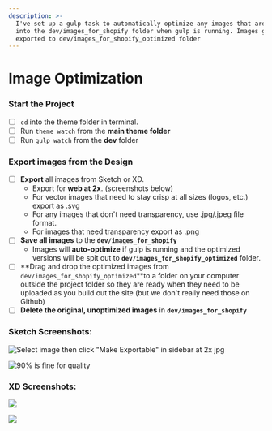 ```yaml
---
description: >-
  I've set up a gulp task to automatically optimize any images that are saved
  into the dev/images_for_shopify folder when gulp is running. Images get
  exported to dev/images_for_shopify_optimized folder
---
```


# Image Optimization

### Start the Project

* [ ] `cd` into the theme folder in terminal.
* [ ] Run `theme watch` from the **main theme folder**
* [ ] Run `gulp watch` from the **dev** folder

### Export images from the Design

* [ ] **Export** all images from Sketch or XD. 
  * Export for **web at 2x**.  \(screenshots below\)
  * For vector images that need to stay crisp at all sizes \(logos, etc.\) export as .svg
  * For any images that don't need transparency, use .jpg/.jpeg file format. 
  * For images that need transparency export as .png
* [ ] **Save all images** to the **`dev/images_for_shopify`** 
  * Images will **auto-optimize** if gulp is running and the optimized versions will be spit out to **`dev/images_for_shopify_optimized`** folder.
* [ ] **Drag and drop the optimized images from `dev/images_for_shopify_optimized`**to a folder on your computer outside the project folder so they are ready when they need to be uploaded as you build out the site \(but we don't really need those on Github\)
* [ ] **Delete the original, unoptimized images** in **`dev/images_for_shopify`** 

### Sketch Screenshots:

![Select image then click &quot;Make Exportable&quot; in sidebar at 2x jpg](https://i.imgur.com/eWrSG4V.jpg)

![90% is fine for quality](https://i.imgur.com/UeSjPN3.jpg)



### XD Screenshots:

![](https://i.imgur.com/B1kMfwi.jpg)

![](https://i.imgur.com/fhdIKmr.jpg)















